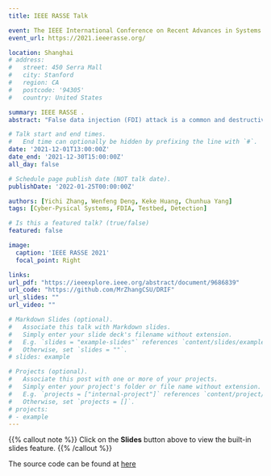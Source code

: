 ```yaml
---
title: IEEE RASSE Talk

event: The IEEE International Conference on Recent Advances in Systems Science and Engineering 
event_url: https://2021.ieeerasse.org/

location: Shanghai
# address:
#   street: 450 Serra Mall
#   city: Stanford
#   region: CA
#   postcode: '94305'
#   country: United States

summary: IEEE RASSE .
abstract: "False data injection (FDI) attack is a common and destructive attack method in Industrial Cyber-Physical Systems (ICPSs), which is mounted in the cyber layer, compromises the measurement data and interferes the physical system at last, especially in the process industry and smart grid. In response, researchers developed many detection method rely on simulation, but the real situations are not ideal simulation environment. This leads to situation in which the high-level methods cannot applied to industrial sites directly. In this paper, we design a testbed of process industry, which is a hardware-in-the-loop platform, to simulate the real industrial production and applied a FDI attack on the platform. The physical process is simulated by a host, and the cyber items are real industrial controller or engineer station. Next, we design an efficient FDI attack detection method, DRIF. Based on our proposed framework, the optimal potential features of high-dimensional industrial process data can be fully extracted, which is conducive to the stage of accurate detection. In addition, it makes our proposed method practicable in real-world scenarios where data instances in normal condition can be used for model training only. The proposed method is applied on the designed platform, and the promising case studies show our framework can achieve satisfactory detection performance, which sheds light on the industrial security to some extent."

# Talk start and end times.
#   End time can optionally be hidden by prefixing the line with `#`.
date: '2021-12-01T13:00:00Z'
date_end: '2021-12-30T15:00:00Z'
all_day: false

# Schedule page publish date (NOT talk date).
publishDate: '2022-01-25T00:00:00Z'

authors: [Yichi Zhang, Wenfeng Deng, Keke Huang, Chunhua Yang]
tags: [Cyber-Pysical Systems, FDIA, Testbed, Detection]

# Is this a featured talk? (true/false)
featured: false

image:
  caption: 'IEEE RASSE 2021'
  focal_point: Right

links:
url_pdf: "https://ieeexplore.ieee.org/abstract/document/9686839"
url_code: "https://github.com/MrZhangCSU/DRIF"
url_slides: ""
url_video: ""

# Markdown Slides (optional).
#   Associate this talk with Markdown slides.
#   Simply enter your slide deck's filename without extension.
#   E.g. `slides = "example-slides"` references `content/slides/example-slides.md`.
#   Otherwise, set `slides = ""`.
# slides: example

# Projects (optional).
#   Associate this post with one or more of your projects.
#   Simply enter your project's folder or file name without extension.
#   E.g. `projects = ["internal-project"]` references `content/project/deep-learning/index.md`.
#   Otherwise, set `projects = []`.
# projects:
# - example
---
```


{{% callout note %}}
Click on the **Slides** button above to view the built-in slides feature.
{{% /callout %}}

<!-- Slides can be added in a few ways:

- **Create** slides using Wowchemy's [*Slides*](https://wowchemy.com/docs/managing-content/#create-slides) feature and link using `slides` parameter in the front matter of the talk file
- **Upload** an existing slide deck to `static/` and link using `url_slides` parameter in the front matter of the talk file
- **Embed** your slides (e.g. Google Slides) or presentation video on this page using [shortcodes](https://wowchemy.com/docs/writing-markdown-latex/). -->

The source code can be found at [here](https://github.com/MrZhangCSU/DRIF)
<!-- Further event details, including [page elements](https://wowchemy.com/docs/writing-markdown-latex/) such as image galleries, can be added to the body of this page. -->
